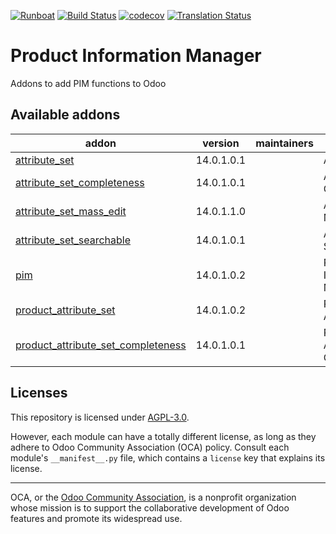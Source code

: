 
[![Runboat](https://img.shields.io/badge/runboat-Try%20me-875A7B.png)](https://runboat.odoo-community.org/builds?repo=OCA/odoo-pim&target_branch=14.0)
[![Build Status](https://travis-ci.com/OCA/odoo-pim.svg?branch=14.0)](https://travis-ci.com/OCA/odoo-pim)
[![codecov](https://codecov.io/gh/OCA/odoo-pim/branch/14.0/graph/badge.svg)](https://codecov.io/gh/OCA/odoo-pim)
[![Translation Status](https://translation.odoo-community.org/widgets/odoo-pim-14-0/-/svg-badge.svg)](https://translation.odoo-community.org/engage/odoo-pim-14-0/?utm_source=widget)

<!-- /!\ do not modify above this line -->

# Product Information Manager

Addons to add PIM functions to Odoo

<!-- /!\ do not modify below this line -->

<!-- prettier-ignore-start -->

[//]: # (addons)

Available addons
----------------
addon | version | maintainers | summary
--- | --- | --- | ---
[attribute_set](attribute_set/) | 14.0.1.0.1 |  | Attribute Set
[attribute_set_completeness](attribute_set_completeness/) | 14.0.1.0.1 |  | Attribute Set Completeness
[attribute_set_mass_edit](attribute_set_mass_edit/) | 14.0.1.1.0 |  | Attribute Set Mass Edit
[attribute_set_searchable](attribute_set_searchable/) | 14.0.1.0.1 |  | Attribute Set Searchable
[pim](pim/) | 14.0.1.0.2 |  | Product Information Management
[product_attribute_set](product_attribute_set/) | 14.0.1.0.2 |  | Product Attribute Set
[product_attribute_set_completeness](product_attribute_set_completeness/) | 14.0.1.0.1 |  | Product Attribute Set Completeness

[//]: # (end addons)

<!-- prettier-ignore-end -->

## Licenses

This repository is licensed under [AGPL-3.0](LICENSE).

However, each module can have a totally different license, as long as they adhere to Odoo Community Association (OCA)
policy. Consult each module's `__manifest__.py` file, which contains a `license` key
that explains its license.

----
OCA, or the [Odoo Community Association](http://odoo-community.org/), is a nonprofit
organization whose mission is to support the collaborative development of Odoo features
and promote its widespread use.

